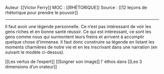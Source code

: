 
Auteur :[[Victor Ferry]]
MOC : [[RHÉTORIQUE]]
Source : [[12 leçons de rhétorique pour prendre le pouvoir]]
***

Il faut avoir une légende personnelle. Ce n’est pas intéressant de voir les gens riches et en bonne santé réussir. Ce qui est intéressant, ce sont les gens comme nous qui surmontent leurs freins et arrivent à accomplir quelque chose d’immense. Il faut donc construire sa légende en listant les moments charnières de notre vie et en les inscrivant dans une narration (en suivant le modèle ci-dessus).

[[Les vertus de l’expert]] [[Soigner son image]] l' éthos dans [[Les 3 dimensions d’un orateur]]